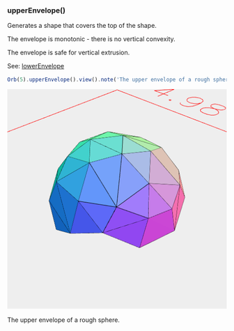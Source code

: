 ### upperEnvelope()

Generates a shape that covers the top of the shape.

The envelope is monotonic - there is no vertical convexity.

The envelope is safe for vertical extrusion.

See: [lowerEnvelope](../../nb/api/lowerEnvelope.md)

```JavaScript
Orb(5).upperEnvelope().view().note('The upper envelope of a rough sphere.');
```

![Image](upperEnvelope.md.0.png)

The upper envelope of a rough sphere.
